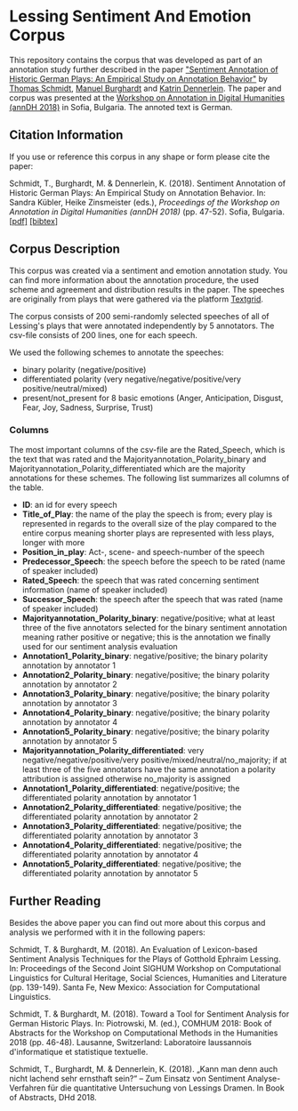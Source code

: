 # Lessing Sentiment And Emotion Corpus

This repository contains the corpus that was developed as part of an annotation study further described in the paper <a href=https://epub.uni-regensburg.de/37486/1/annDH18_after_Review_%2BExpertAnnotations_mb_v3.pdf>"Sentiment Annotation of Historic German Plays: An Empirical Study on Annotation Behavior"</a> by <a href="https://www.uni-regensburg.de/sprache-literatur-kultur/medieninformatik/sekretariat-team/thomas-schmidt/index.html">Thomas Schmidt</a>, <a href="https://ch.uni-leipzig.de/burghardt/">Manuel Burghardt</a> and <a href="https://www.germanistik.uni-wuerzburg.de/ndl1/mitarbeiter/dennerlein/">Katrin Dennerlein</a>. The paper and corpus was presented at the <a href="http://ceur-ws.org/Vol-2155/">Workshop on Annotation in Digital Humanities (annDH 2018)</a> in Sofia, Bulgaria. The annoted text is German.

## Citation Information

If you use or reference this corpus in any shape or form please cite the paper:

Schmidt, T., Burghardt, M. & Dennerlein, K. (2018). Sentiment Annotation of Historic German Plays: An Empirical Study on Annotation Behavior. In: Sandra Kübler, Heike Zinsmeister (eds.), <em>Proceedings of the Workshop on Annotation in Digital Humanities (annDH 2018)</em> (pp. 47-52). Sofia, Bulgaria. <a href="https://epub.uni-regensburg.de/37486/1/annDH18_after_Review_%2BExpertAnnotations_mb_v3.pdf">[pdf]</a> <a href="https://epub.uni-regensburg.de/cgi/export/eprint/37486/BibTeX/epub-eprint-37486.bib">[bibtex]</a> 

## Corpus Description

This corpus was created via a sentiment and emotion annotation study. You can find more information about the annotation procedure, the used scheme and agreement and distribution results in the paper. The speeches are originally from plays that were gathered via the platform <a href="https://textgrid.de/">Textgrid</a>.

The corpus consists of 200 semi-randomly selected speeches of all of Lessing's plays that were annotated independently by 5 annotators. The csv-file consists of 200 lines, one for each speech.

We used the following schemes to annotate the speeches:
- binary polarity (negative/positive)
- differentiated polarity (very negative/negative/positive/very positive/neutral/mixed)
- present/not_present for 8 basic emotions (Anger, Anticipation, Disgust, Fear, Joy, Sadness, Surprise, Trust)

### Columns

The most important columns of the csv-file are the Rated_Speech, which is the text that was rated and the Majorityannotation_Polarity_binary and Majorityannotation_Polarity_differentiated which are the majority annotations for these schemes. The following list summarizes all columns of the table.

- <b>ID</b>: an id for every speech
- <b>Title_of_Play</b>: the name of the play the speech is from; every play is represented in regards to the overall size of the play compared to the entire corpus meaning shorter plays are represented with less plays, longer with more
- <b>Position_in_play</b>: Act-, scene- and speech-number of the speech
- <b>Predecessor_Speech</b>: the speech before the speech to be rated (name of speaker included)
- <b>Rated_Speech</b>: the speech that was rated concerning sentiment information (name of speaker included)
- <b>Successor_Speech</b>: the speech after the speech that was rated (name of speaker included)
- <b>Majorityannotation_Polarity_binary</b>: negative/positive; what at least three of the five annotators selected for the binary sentiment annotation meaning rather positive or negative; this is the annotation we finally used for our sentiment analysis evaluation
- <b>Annotation1_Polarity_binary</b>: negative/positive; the binary polarity annotation by annotator 1
- <b>Annotation2_Polarity_binary</b>: negative/positive; the binary polarity annotation by annotator 2
- <b>Annotation3_Polarity_binary</b>: negative/positive; the binary polarity annotation by annotator 3
- <b>Annotation4_Polarity_binary</b>: negative/positive; the binary polarity annotation by annotator 4
- <b>Annotation5_Polarity_binary</b>: negative/positive; the binary polarity annotation by annotator 5
- <b>Majorityannotation_Polarity_differentiated</b>: very negative/negative/positive/very positive/mixed/neutral/no_majority; if at least three of the five annotators have the same annotation a polarity attribution is assigned otherwise no_majority is assigned
- <b>Annotation1_Polarity_differentiated</b>: negative/positive; the differentiated polarity annotation by annotator 1
- <b>Annotation2_Polarity_differentiated</b>: negative/positive; the differentiated polarity annotation by annotator 2
- <b>Annotation3_Polarity_differentiated</b>: negative/positive; the differentiated polarity annotation by annotator 3
- <b>Annotation4_Polarity_differentiated</b>: negative/positive; the differentiated polarity annotation by annotator 4
- <b>Annotation5_Polarity_differentiated</b>: negative/positive; the differentiated polarity annotation by annotator 5

## Further Reading
Besides the above paper you can find out more about this corpus and analysis we performed with it in the following papers:

Schmidt, T. & Burghardt, M. (2018). An Evaluation of Lexicon-based Sentiment Analysis Techniques for the Plays of Gotthold Ephraim Lessing. In: Proceedings of the Second Joint SIGHUM Workshop on Computational Linguistics for Cultural Heritage, Social Sciences, Humanities and Literature (pp. 139-149). Santa Fe, New Mexico: Association for Computational Linguistics.

Schmidt, T. & Burghardt, M. (2018). Toward a Tool for Sentiment Analysis for German Historic Plays. In: Piotrowski, M. (ed.), COMHUM 2018: Book of Abstracts for the Workshop on Computational Methods in the Humanities 2018 (pp. 46-48). Lausanne, Switzerland: Laboratoire laussannois d'informatique et statistique textuelle.

Schmidt, T., Burghardt, M. & Dennerlein, K. (2018). „Kann man denn auch nicht lachend sehr ernsthaft sein?“ – Zum Einsatz von Sentiment Analyse-Verfahren für die quantitative Untersuchung von Lessings Dramen. In Book of Abstracts, DHd 2018.

